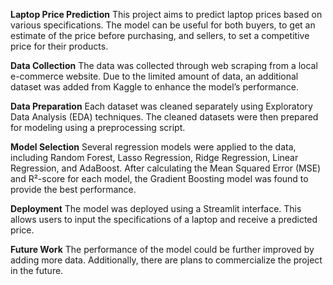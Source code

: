 **Laptop Price Prediction**
This project aims to predict laptop prices based on various specifications. The model can be useful for both buyers, to get an estimate of the price before purchasing, and sellers, to set a competitive price for their products.

**Data Collection**
The data was collected through web scraping from a local e-commerce website. Due to the limited amount of data, an additional dataset was added from Kaggle to enhance the model’s performance.

**Data Preparation**
Each dataset was cleaned separately using Exploratory Data Analysis (EDA) techniques. The cleaned datasets were then prepared for modeling using a preprocessing script.

**Model Selection**
Several regression models were applied to the data, including Random Forest, Lasso Regression, Ridge Regression, Linear Regression, and AdaBoost. After calculating the Mean Squared Error (MSE) and R²-score for each model, the Gradient Boosting model was found to provide the best performance.

**Deployment**
The model was deployed using a Streamlit interface. This allows users to input the specifications of a laptop and receive a predicted price.

**Future Work**
The performance of the model could be further improved by adding more data. Additionally, there are plans to commercialize the project in the future.
